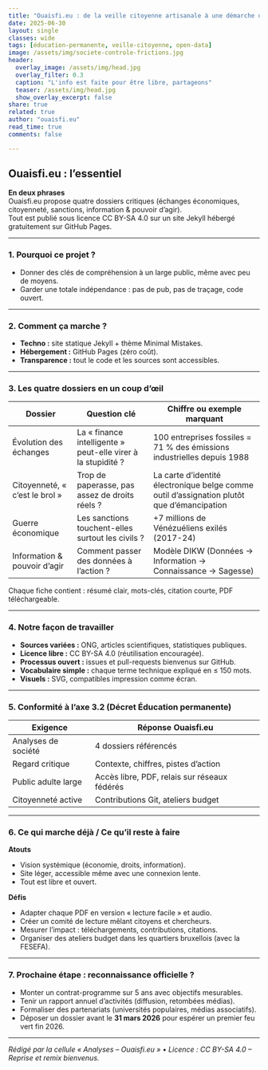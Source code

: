 ```yaml
---
title: "Ouaisfi.eu : de la veille citoyenne artisanale à une démarche d’analyse critique en règle"
date: 2025-06-30
layout: single
classes: wide
tags: [éducation-permanente, veille-citoyenne, open-data]
image: /assets/img/societe-controle-frictions.jpg  
header:
  overlay_image: /assets/img/head.jpg
  overlay_filter: 0.3
  caption: "L'info est faite pour être libre, partageons"
  teaser: /assets/img/head.jpg
  show_overlay_excerpt: false
share: true
related: true
author: "ouaisfi.eu"
read_time: true
comments: false

---
```


## Ouaisfi.eu : l’essentiel

**En deux phrases**  
Ouaisfi.eu propose quatre dossiers critiques (échanges économiques, citoyenneté, sanctions, information & pouvoir d’agir).  
Tout est publié sous licence CC BY-SA 4.0 sur un site Jekyll hébergé gratuitement sur GitHub Pages.

---

### 1. Pourquoi ce projet ?  
- Donner des clés de compréhension à un large public, même avec peu de moyens.  
- Garder une totale indépendance : pas de pub, pas de traçage, code ouvert.  

---

### 2. Comment ça marche ?  
- **Techno :** site statique Jekyll + thème Minimal Mistakes.  
- **Hébergement :** GitHub Pages (zéro coût).  
- **Transparence :** tout le code et les sources sont accessibles.

---

### 3. Les quatre dossiers en un coup d’œil  

| Dossier | Question clé | Chiffre ou exemple marquant |
|---------|--------------|-----------------------------|
| Évolution des échanges | La « finance intelligente » peut-elle virer à la stupidité ? | 100 entreprises fossiles = 71 % des émissions industrielles depuis 1988 |
| Citoyenneté, « c’est le brol » | Trop de paperasse, pas assez de droits réels ? | La carte d’identité électronique belge comme outil d’assignation plutôt que d’émancipation |
| Guerre économique | Les sanctions touchent-elles surtout les civils ? | +7 millions de Vénézuéliens exilés (2017-24) |
| Information & pouvoir d’agir | Comment passer des données à l’action ? | Modèle DIKW (Données → Information → Connaissance → Sagesse) |

Chaque fiche contient : résumé clair, mots-clés, citation courte, PDF téléchargeable.

---

### 4. Notre façon de travailler  
- **Sources variées :** ONG, articles scientifiques, statistiques publiques.  
- **Licence libre :** CC BY-SA 4.0 (réutilisation encouragée).  
- **Processus ouvert :** issues et pull-requests bienvenus sur GitHub.  
- **Vocabulaire simple :** chaque terme technique expliqué en ≤ 150 mots.  
- **Visuels :** SVG, compatibles impression comme écran.

---

### 5. Conformité à l’axe 3.2 (Décret Éducation permanente)  

| Exigence | Réponse Ouaisfi.eu |
|----------|-------------------|
| Analyses de société | 4 dossiers référencés |
| Regard critique | Contexte, chiffres, pistes d’action |
| Public adulte large | Accès libre, PDF, relais sur réseaux fédérés |
| Citoyenneté active | Contributions Git, ateliers budget |

---

### 6. Ce qui marche déjà / Ce qu’il reste à faire  

**Atouts**  
- Vision systémique (économie, droits, information).  
- Site léger, accessible même avec une connexion lente.  
- Tout est libre et ouvert.

**Défis**  
- Adapter chaque PDF en version « lecture facile » et audio.  
- Créer un comité de lecture mêlant citoyens et chercheurs.  
- Mesurer l’impact : téléchargements, contributions, citations.  
- Organiser des ateliers budget dans les quartiers bruxellois (avec la FESEFA).

---

### 7. Prochaine étape : reconnaissance officielle ?  
- Monter un contrat-programme sur 5 ans avec objectifs mesurables.  
- Tenir un rapport annuel d’activités (diffusion, retombées médias).  
- Formaliser des partenariats (universités populaires, médias associatifs).  
- Déposer un dossier avant le **31 mars 2026** pour espérer un premier feu vert fin 2026.

---

*Rédigé par la cellule « Analyses – Ouaisfi.eu » • Licence : CC BY-SA 4.0 – Reprise et remix bienvenus.*
